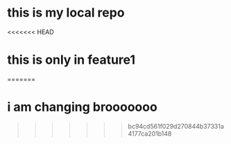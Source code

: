 # this is my local repo
<<<<<<< HEAD
# this is only in feature1
=======
# i am changing brooooooo
>>>>>>> bc94cd561f029d270844b37331a4177ca201b148
